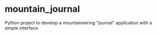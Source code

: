 # mountain_journal
Python project to develop a mountaineering "journal" application with a simple interface. 
